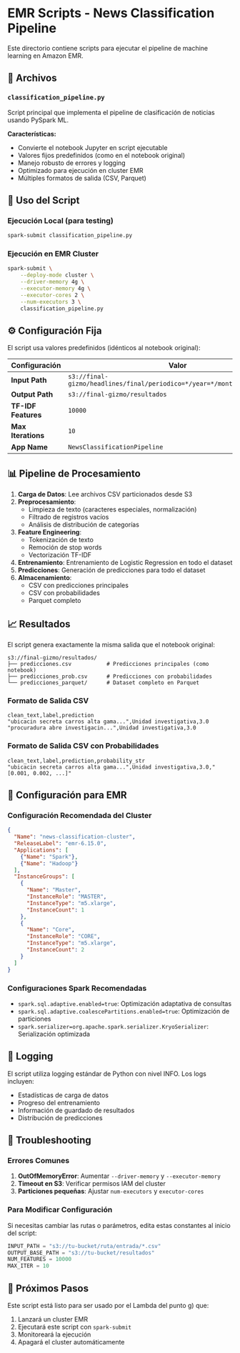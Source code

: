 # EMR Scripts - News Classification Pipeline

Este directorio contiene scripts para ejecutar el pipeline de machine learning en Amazon EMR.

## 📄 Archivos

### `classification_pipeline.py`
Script principal que implementa el pipeline de clasificación de noticias usando PySpark ML.

**Características:**
- Convierte el notebook Jupyter en script ejecutable
- Valores fijos predefinidos (como en el notebook original)
- Manejo robusto de errores y logging
- Optimizado para ejecución en cluster EMR
- Múltiples formatos de salida (CSV, Parquet)

## 🚀 Uso del Script

### Ejecución Local (para testing)
```bash
spark-submit classification_pipeline.py
```

### Ejecución en EMR Cluster
```bash
spark-submit \
    --deploy-mode cluster \
    --driver-memory 4g \
    --executor-memory 4g \
    --executor-cores 2 \
    --num-executors 3 \
    classification_pipeline.py
```

## ⚙️ Configuración Fija

El script usa valores predefinidos (idénticos al notebook original):

| Configuración | Valor |
|---------------|-------|
| **Input Path** | `s3://final-gizmo/headlines/final/periodico=*/year=*/month=*/day=*/*.csv` |
| **Output Path** | `s3://final-gizmo/resultados` |
| **TF-IDF Features** | `10000` |
| **Max Iterations** | `10` |
| **App Name** | `NewsClassificationPipeline` |

## 📊 Pipeline de Procesamiento

1. **Carga de Datos**: Lee archivos CSV particionados desde S3
2. **Preprocesamiento**: 
   - Limpieza de texto (caracteres especiales, normalización)
   - Filtrado de registros vacíos
   - Análisis de distribución de categorías
3. **Feature Engineering**:
   - Tokenización de texto
   - Remoción de stop words
   - Vectorización TF-IDF
4. **Entrenamiento**: Entrenamiento de Logistic Regression en todo el dataset
5. **Predicciones**: Generación de predicciones para todo el dataset
6. **Almacenamiento**: 
   - CSV con predicciones principales
   - CSV con probabilidades
   - Parquet completo

## 📈 Resultados

El script genera exactamente la misma salida que el notebook original:

```
s3://final-gizmo/resultados/
├── predicciones.csv           # Predicciones principales (como notebook)
├── predicciones_prob.csv      # Predicciones con probabilidades
└── predicciones_parquet/      # Dataset completo en Parquet
```

### Formato de Salida CSV
```csv
clean_text,label,prediction
"ubicacin secreta carros alta gama...",Unidad investigativa,3.0
"procuradura abre investigacin...",Unidad investigativa,3.0
```

### Formato de Salida CSV con Probabilidades
```csv
clean_text,label,prediction,probability_str
"ubicacin secreta carros alta gama...",Unidad investigativa,3.0,"[0.001, 0.002, ...]"
```

## 🔧 Configuración para EMR

### Configuración Recomendada del Cluster
```json
{
  "Name": "news-classification-cluster",
  "ReleaseLabel": "emr-6.15.0",
  "Applications": [
    {"Name": "Spark"},
    {"Name": "Hadoop"}
  ],
  "InstanceGroups": [
    {
      "Name": "Master",
      "InstanceRole": "MASTER",
      "InstanceType": "m5.xlarge",
      "InstanceCount": 1
    },
    {
      "Name": "Core",
      "InstanceRole": "CORE", 
      "InstanceType": "m5.xlarge",
      "InstanceCount": 2
    }
  ]
}
```

### Configuraciones Spark Recomendadas
- `spark.sql.adaptive.enabled=true`: Optimización adaptativa de consultas
- `spark.sql.adaptive.coalescePartitions.enabled=true`: Optimización de particiones
- `spark.serializer=org.apache.spark.serializer.KryoSerializer`: Serialización optimizada

## 📝 Logging

El script utiliza logging estándar de Python con nivel INFO. Los logs incluyen:
- Estadísticas de carga de datos
- Progreso del entrenamiento
- Información de guardado de resultados
- Distribución de predicciones

## 🐛 Troubleshooting

### Errores Comunes

1. **OutOfMemoryError**: Aumentar `--driver-memory` y `--executor-memory`
2. **Timeout en S3**: Verificar permisos IAM del cluster
3. **Particiones pequeñas**: Ajustar `num-executors` y `executor-cores`

### Para Modificar Configuración

Si necesitas cambiar las rutas o parámetros, edita estas constantes al inicio del script:

```python
INPUT_PATH = "s3://tu-bucket/ruta/entrada/*.csv"
OUTPUT_BASE_PATH = "s3://tu-bucket/resultados"
NUM_FEATURES = 10000
MAX_ITER = 10
```

## 🔗 Próximos Pasos

Este script está listo para ser usado por el Lambda del punto g) que:
1. Lanzará un cluster EMR
2. Ejecutará este script con `spark-submit`
3. Monitoreará la ejecución
4. Apagará el cluster automáticamente 